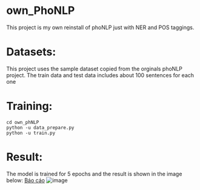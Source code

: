 # own_PhoNLP
This project is my own reinstall of phoNLP just with NER and POS taggings.

# Datasets:
This project uses the sample dataset copied from the orginals phoNLP project.
The train data and test data includes about 100 sentences for each one

# Training:
```
cd own_phNLP
python -u data_prepare.py
python -u train.py
```

# Result:
The model is trained for 5 epochs and the result is shown in the image below:
[Báo cáo](https://gigido.com)
![image](https://github.com/machoguy2210/own_PhoNLP/assets/122034606/bd37a668-544a-48bc-91b2-fe8ed8484036)



